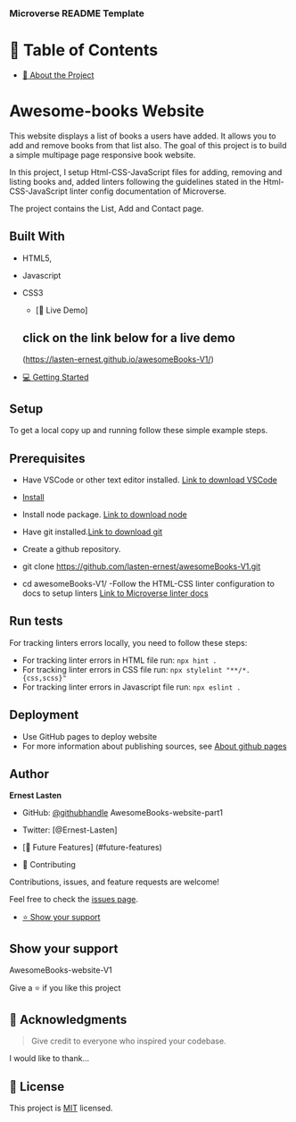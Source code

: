  <h3><b>Microverse README Template</b></h3>

</div>

<!-- TABLE OF CONTENTS -->

# 📗 Table of Contents

- [📖 About the Project](#about-project)
# Awesome-books Website

This website displays a list of books a users have added. It allows you to add and remove books from that list also. The goal of this project is to build a simple multipage page responsive book website.

In this project, I setup Html-CSS-JavaScript files for adding, removing and listing books and, added linters following the guidelines stated in the Html-CSS-JavaScript linter config documentation of Microverse.

The project contains the List, Add and Contact page.

## Built With

- HTML5,
- Javascript
- CSS3

  - [🚀 Live Demo]
  ## click on the link below for a live demo
  (https://lasten-ernest.github.io/awesomeBooks-V1/)

- [💻 Getting Started](#getting-started)

## Setup

To get a local copy up and running follow these simple example steps.
  ## Prerequisites
- Have VSCode or other text editor installed. [Link to download VSCode](https://code.visualstudio.com/download)

- [Install](#install)

- Install node package. [Link to download node](https://nodejs.org/en/download/)
- Have git installed.[Link to download git](https://git-scm.com/downloads)
- Create a github repository.
- git clone https://github.com/lasten-ernest/awesomeBooks-V1.git
- cd awesomeBooks-V1/
-Follow the HTML-CSS linter configuration to docs to setup linters [Link to Microverse linter docs](https://github.com/microverseinc/linters-config/tree/master/html-css-js)

## Run tests

For tracking linters errors locally, you need to follow these steps:

- For tracking linter errors in HTML file run:
`npx hint .`
- For tracking linter errors in CSS file run:
`npx stylelint "**/*.{css,scss}"`
- For tracking linter errors in Javascript file run:
`npx eslint .`

## Deployment

- Use GitHub pages to deploy website
- For more information about publishing sources, see [About github pages](https://pages.github.com/)

## Author

**Ernest Lasten**
- GitHub: [@githubhandle](https://github.com/Lasten-Ernest)
 AwesomeBooks-website-part1
- Twitter: [@Ernest-Lasten]

- [🔭 Future Features]
(#future-features)
- 🤝 Contributing

Contributions, issues, and feature requests are welcome!

Feel free to check the [issues page](https://github.com/Lasten-Ernest/AwesomeBooks-V1/issues).

- [⭐️ Show your support](#support)
## Show your support
AwesomeBooks-website-V1

Give a ⭐️ if you like this project

<!-- ACKNOWLEDGEMENTS -->

## 🙏 Acknowledgments <a name="acknowledgements"></a>

> Give credit to everyone who inspired your codebase.

I would like to thank...
## 📝 License

This project is [MIT](./MIT.md) licensed.